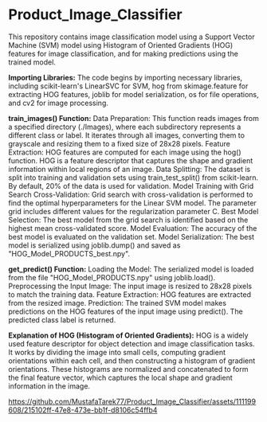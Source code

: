 # Product_Image_Classifier
This repository contains image classification model using a Support Vector Machine (SVM) model using Histogram of Oriented Gradients (HOG) features for image classification, and for making predictions using the trained model.

**Importing Libraries:** The code begins by importing necessary libraries, including scikit-learn's LinearSVC for SVM, hog from skimage.feature for extracting HOG features, joblib for model serialization, os for file operations, and cv2 for image processing.

**train_images() Function:**
Data Preparation: This function reads images from a specified directory (./Images), where each subdirectory represents a different class or label. It iterates through all images, converting them to grayscale and resizing them to a fixed size of 28x28 pixels.
Feature Extraction: HOG features are computed for each image using the hog() function. HOG is a feature descriptor that captures the shape and gradient information within local regions of an image.
Data Splitting: The dataset is split into training and validation sets using train_test_split() from scikit-learn. By default, 20% of the data is used for validation.
Model Training with Grid Search Cross-Validation: Grid search with cross-validation is performed to find the optimal hyperparameters for the Linear SVM model. The parameter grid includes different values for the regularization parameter C.
Best Model Selection: The best model from the grid search is identified based on the highest mean cross-validated score.
Model Evaluation: The accuracy of the best model is evaluated on the validation set.
Model Serialization: The best model is serialized using joblib.dump() and saved as "HOG_Model_PRODUCTS_best.npy".

**get_predict() Function:**
Loading the Model: The serialized model is loaded from the file "HOG_Model_PRODUCTS.npy" using joblib.load().
Preprocessing the Input Image: The input image is resized to 28x28 pixels to match the training data.
Feature Extraction: HOG features are extracted from the resized image.
Prediction: The trained SVM model makes predictions on the HOG features of the input image using predict(). The predicted class label is returned.

**Explanation of HOG (Histogram of Oriented Gradients):**
HOG is a widely used feature descriptor for object detection and image classification tasks.
It works by dividing the image into small cells, computing gradient orientations within each cell, and then constructing a histogram of gradient orientations.
These histograms are normalized and concatenated to form the final feature vector, which captures the local shape and gradient information in the image.


https://github.com/MustafaTarek77/Product_Image_Classifier/assets/111199608/215102ff-47e8-473e-bb1f-d8106c54ffb4
